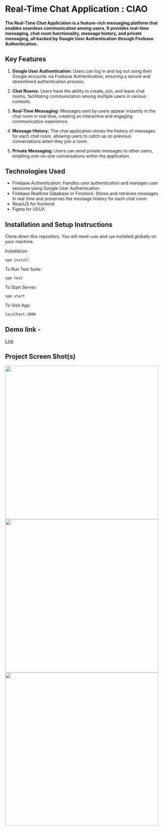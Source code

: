 # Real-Time Chat Application : CIAO
#### The Real-Time Chat Application is a feature-rich messaging platform that enables seamless communication among users. It provides real-time messaging, chat room functionality, message history, and private messaging, all backed by Google User Authentication through Firebase Authentication.

## Key Features
1. **Google User Authentication:** Users can log in and log out using their Google accounts via Firebase Authentication, ensuring a secure and streamlined authentication process.

2. **Chat Rooms:** Users have the ability to create, join, and leave chat rooms, facilitating communication among multiple users in various contexts.

3. **Real-Time Messaging:** Messages sent by users appear instantly in the chat room in real time, creating an interactive and engaging communication experience.

4. **Message History:** The chat application stores the history of messages for each chat room, allowing users to catch up on previous conversations when they join a room.

5. **Private Messaging:** Users can send private messages to other users, enabling one-on-one conversations within the application.

## Technologies Used
- Firebase Authentication: Handles user authentication and manages user sessions using Google User Authentication.
- Firebase Realtime Database or Firestore: Stores and retrieves messages in real time and preserves the message history for each chat room.
- ReactJS for frontend
- Figma for UI/UX

## Installation and Setup Instructions
Clone down this repository. You will need `node` and `npm` installed globally on your machine.

Installation:

`npm install`  

To Run Test Suite:  

`npm test`  

To Start Server:

`npm start`  

To Visit App:

`localhost:3000` 

## Demo link - 

<a href="https://fir-chat-application-9b9d5.web.app" target="_blank">Link</a>


## Project Screen Shot(s)
<img src="https://github.com/vishalsinghhh/firebase-chat-application/assets/71393033/e02133af-f859-453a-83d1-0e1651762af9" alt="" width="500"/> <img src="https://github.com/vishalsinghhh/firebase-chat-application/assets/71393033/17e1bfd5-e564-44f8-91de-29dc74125c3c" width="500"/> <img src="https://github.com/vishalsinghhh/firebase-chat-application/assets/71393033/7179254f-6536-4e3f-8e11-e5d831c5f587" width="500"/>
